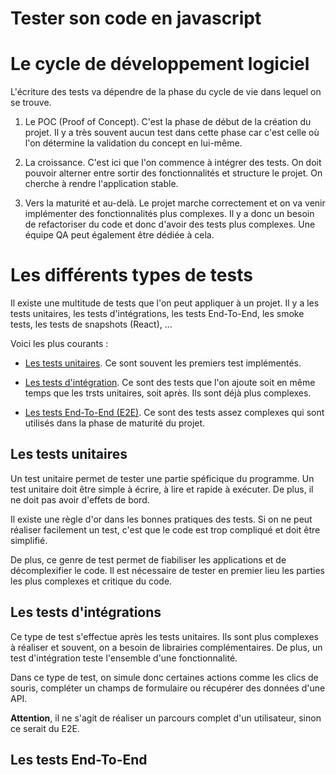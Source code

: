 # Tester son code en javascript

# Le cycle de développement logiciel 

L'écriture des tests va dépendre de la phase du cycle de vie dans lequel on se trouve. 

1. Le POC (Proof of Concept). C'est la phase de début de la création du projet. Il y a très souvent aucun test dans cette phase car c'est celle où l'on détermine la validation du concept en lui-même.

2. La croissance. C'est ici que l'on commence à intégrer des tests. On doit pouvoir alterner entre sortir des fonctionnalités et structure le projet. On cherche à rendre l'application stable. 

3. Vers la maturité et au-delà. Le projet marche correctement et on va venir implémenter des fonctionnalités plus complexes. Il y a donc un besoin de refactoriser du code et donc d'avoir des tests plus complexes. Une équipe QA peut également être dédiée à cela. 

# Les différents types de tests

Il existe une multitude de tests que l'on peut appliquer à un projet. Il y a les tests unitaires, les tests d'intégrations, les tests End-To-End, les smoke tests, les tests de snapshots (React), ...

Voici les plus courants : 

- [Les tests unitaires](https://github.com/CalcagnoLoic/learning-code-testing/tree/master#les-tests-unitaires). Ce sont souvent les premiers test implémentés.

- [Les tests d'intégration](https://github.com/CalcagnoLoic/learning-code-testing/tree/master#les-tests-dint%C3%A9grations). Ce sont des tests que l'on ajoute soit en même temps que les trsts unitaires, soit après. Ils sont déjà plus complexes. 

- [Les tests End-To-End (E2E)](https://github.com/CalcagnoLoic/learning-code-testing/tree/master#les-tests-end-to-end). Ce sont des tests assez complexes qui sont utilisés dans la phase de maturité du projet.

## Les tests unitaires 

Un test unitaire permet de tester une partie spéficique du programme. Un test unitaire doit être simple à écrire, à lire et rapide à exécuter. De plus, il ne doit pas avoir d'effets de bord. 

Il existe une règle d'or dans les bonnes pratiques des tests. Si on ne peut réaliser facilement un test, c'est que le code est trop compliqué et doit être simplifié. 

De plus, ce genre de test permet de fiabiliser les applications et de décomplexifier le code. Il est nécessaire de tester en premier lieu les parties les plus complexes et critique du code.

## Les tests d'intégrations 

Ce type de test s'effectue après les tests unitaires. Ils sont plus complexes à réaliser et souvent, on a besoin de librairies complémentaires. De plus, un test d'intégration teste l'ensemble d'une fonctionnalité. 

Dans ce type de test, on simule donc certaines actions comme les clics de souris, compléter un champs de formulaire ou récupérer des données d'une API.  

**Attention**, il ne s'agit de réaliser un parcours complet d'un utilisateur, sinon ce serait du E2E. 

## Les tests End-To-End
